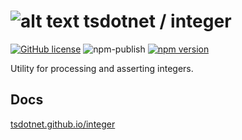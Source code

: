 # ![alt text](https://avatars1.githubusercontent.com/u/64487547?s=30 "tsdotnet") tsdotnet / integer

[![GitHub license](https://img.shields.io/badge/license-MIT-blue.svg?style=flat-square)](https://github.com/tsdotnet/integer/blob/master/LICENSE)
![npm-publish](https://github.com/tsdotnet/integer/workflows/npm-publish/badge.svg)
[![npm version](https://img.shields.io/npm/v/@tsdotnet/integer.svg?style=flat-square)](https://www.npmjs.com/package/@tsdotnet/integer)

Utility for processing and asserting integers.

## Docs

[tsdotnet.github.io/integer](https://tsdotnet.github.io/integer/)

